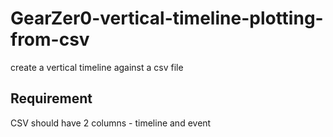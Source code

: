# GearZer0-vertical-timeline-plotting-from-csv
create a vertical timeline against a csv file

## Requirement
CSV should have 2 columns - timeline and event
